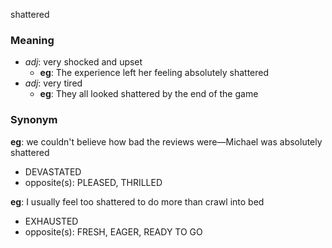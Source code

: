 shattered
### Meaning
+ _adj_: very shocked and upset
    + __eg__: The experience left her feeling absolutely shattered
+ _adj_: very tired
    + __eg__: They all looked shattered by the end of the game

### Synonym

__eg__: we couldn't believe how bad the reviews were—Michael was absolutely shattered

+ DEVASTATED
+ opposite(s): PLEASED, THRILLED

__eg__: I usually feel too shattered to do more than crawl into bed

+ EXHAUSTED
+ opposite(s): FRESH, EAGER, READY TO GO


